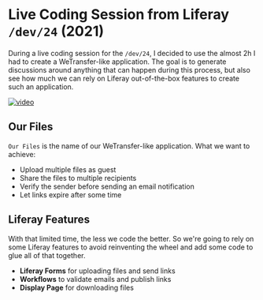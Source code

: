 # Live Coding Session from Liferay `/dev/24` (2021)

During a live coding session for the `/dev/24`, I decided to use the almost 2h I had to create a WeTransfer-like application. The goal is to generate discussions around anything that can happen during this process, but also see how much we can rely on Liferay out-of-the-box features to create such an application.

[![video](https://pbs.twimg.com/media/FDQcfqHX0AEEbBv?format=jpg&name=large)](https://www.youtube.com/watch?v=PSxgzOfDe1Y "/dev/24 2021 - Session 1")

## Our Files

`Our Files` is the name of our WeTransfer-like application. What we want to achieve:

- Upload multiple files as guest
- Share the files to multiple recipients
- Verify the sender before sending an email notification
- Let links expire after some time

## Liferay Features

With that limited time, the less we code the better. So we're going to rely on some Liferay features to avoid reinventing the wheel and add some code to glue all of that together.

- __Liferay Forms__ for uploading files and send links
- __Workflows__ to validate emails and publish links
- __Display Page__ for downloading files
